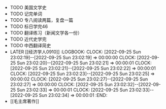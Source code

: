 - TODO 美国文学史
- TODO 记完单词
- TODO 专八阅读两篇，复盘一篇
- TODO 标日学完46
- TODO 翻译练习（新闻文学各一份）
- TODO 近代史学完
- TODO 中西翻译简史
- LATER [[经济学人0910]]
  :LOGBOOK:
  CLOCK: [2022-09-25 Sun 23:02:19]--[2022-09-25 Sun 23:02:19] =>  00:00:00
  CLOCK: [2022-09-25 Sun 23:02:20]--[2022-09-25 Sun 23:02:21] =>  00:00:01
  CLOCK: [2022-09-25 Sun 23:02:21]--[2022-09-25 Sun 23:02:22] =>  00:00:01
  CLOCK: [2022-09-25 Sun 23:02:23]--[2022-09-25 Sun 23:02:25] =>  00:00:02
  CLOCK: [2022-09-25 Sun 23:02:27]--[2022-09-25 Sun 23:02:27] =>  00:00:00
  CLOCK: [2022-09-25 Sun 23:02:32]--[2022-09-25 Sun 23:02:33] =>  00:00:01
  CLOCK: [2022-09-25 Sun 23:02:33]--[2022-09-25 Sun 23:02:34] =>  00:00:01
  :END:
- [[毛主席著作]]